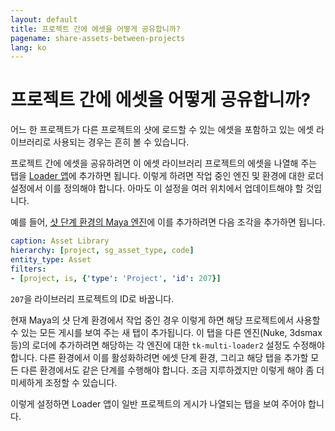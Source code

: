 ```yaml
---
layout: default
title: 프로젝트 간에 에셋을 어떻게 공유합니까?
pagename: share-assets-between-projects
lang: ko
---
```


# 프로젝트 간에 에셋을 어떻게 공유합니까?

어느 한 프로젝트가 다른 프로젝트의 샷에 로드할 수 있는 에셋을 포함하고 있는 에셋 라이브러리로 사용되는 경우는 흔히 볼 수 있습니다.

프로젝트 간에 에셋을 공유하려면 이 에셋 라이브러리 프로젝트의 에셋을 나열해 주는 탭을 [Loader 앱](https://developer.shotgridsoftware.com/a4c0a4f1/)에 추가하면 됩니다. 이렇게 하려면 작업 중인 엔진 및 환경에 대한 로더 설정에서 이를 정의해야 합니다. 아마도 이 설정을 여러 위치에서 업데이트해야 할 것입니다.

예를 들어, [샷 단계 환경의 Maya 엔진](https://github.com/shotgunsoftware/tk-config-default2/blob/e09236bf4b91a6dd79ca5b3ef1258d0eb0afd871/env/includes/settings/tk-multi-loader2.yml#L122)에 이를 추가하려면 다음 조각을 추가하면 됩니다.

```yaml
caption: Asset Library
hierarchy: [project, sg_asset_type, code]
entity_type: Asset
filters:
- [project, is, {'type': 'Project', 'id': 207}]
```

`207`을 라이브러리 프로젝트의 ID로 바꿉니다.

현재 Maya의 샷 단계 환경에서 작업 중인 경우 이렇게 하면 해당 프로젝트에서 사용할 수 있는 모든 게시를 보여 주는 새 탭이 추가됩니다. 이 탭을 다른 엔진(Nuke, 3dsmax 등)의 로더에 추가하려면 해당하는 각 엔진에 대한 `tk-multi-loader2` 설정도 수정해야 합니다. 다른 환경에서 이를 활성화하려면 에셋 단계 환경, 그리고 해당 탭을 추가할 모든 다른 환경에서도 같은 단계를 수행해야 합니다. 조금 지루하겠지만 이렇게 해야 좀 더 미세하게 조정할 수 있습니다.

이렇게 설정하면 Loader 앱이 일반 프로젝트의 게시가 나열되는 탭을 보여 주어야 합니다.